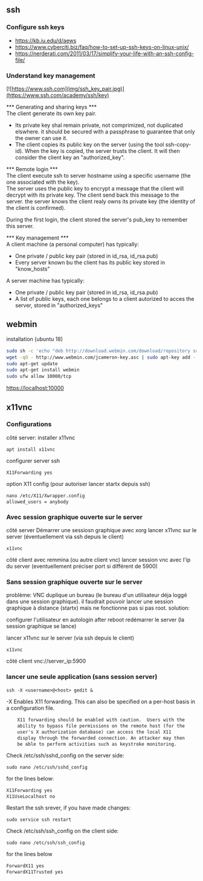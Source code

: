 ## ssh

### Configure ssh keys

* https://kb.iu.edu/d/aews
* https://www.cyberciti.biz/faq/how-to-set-up-ssh-keys-on-linux-unix/
* https://nerderati.com/2011/03/17/simplify-your-life-with-an-ssh-config-file/
	
### Understand key management

[![https://www.ssh.com](img/ssh_key_pair.jpg)](https://www.ssh.com/academy/ssh/key)

*** Generating and sharing keys ***  
The client generate its own key pair.  
- Its private key shal remain private, not comprimized, not duplicated elswhere. it should be secured with a passphrase to guarantee that only the owner can use it.  
- The client copies its public key on the server (using the tool ssh-copy-id). When the key is copied, the server trusts the client. It will then consider the client key an "authorized_key".  


*** Remote login ***    
The client execute ssh to server hostname using a specific username (the one associated with the key).  
The server uses the public key to encrypt a message that the client will decrypt with its private key. The client send back this message to the server. the server knows the client realy owns its private key (the identity of the client is confirmed).  

During the first login, the client stored the server's pub_key to remember this server.  

*** Key management ***    
A client machine (a personal computer) has typically:
- One private / public key pair (stored in id_rsa, id_rsa.pub)
- Every server known bu the client has its public key stored in "know_hosts"

A server machine has typically:
- One private / public key pair (stored in id_rsa, id_rsa.pub)
- A list of public keys, each one belongs to a client autorized to acces the server, stored in "authorized_keys" 

## webmin

installation (ubuntu 18)

``` bash
sudo sh -c 'echo "deb http://download.webmin.com/download/repository sarge contrib" > /etc/apt/sources.list.d/webmin.list'
wget -qO - http://www.webmin.com/jcameron-key.asc | sudo apt-key add -
sudo apt-get update
sudo apt-get install webmin
sudo ufw allow 10000/tcp
```
[https://localhost:10000](https://localhost:10000)



## x11vnc 

### Configurations

côté server:
installer x11vnc
    
    apt install x11vnc

configurer server ssh

    X11Forwarding yes

option X11 config (pour autoriser lancer startx depuis ssh)
    
    nano /etc/X11/Xwrapper.config
    allowed_users = anybody


### Avec session graphique ouverte sur le server

côté server
Démarrer une sessiosn graphique avec xorg
lancer x11vnc sur le server (éventuellement via ssh depuis le client)

    x11vnc
    
côté client
avec remmina (ou autre client vnc) lancer session vnc avec l'ip du server (eventuellement préciser port si différent de 5900)


### Sans session graphique ouverte sur le server

problème: VNC duplique un bureau (le bureau d'un utilisateur déja loggé dans une session graphique).
il faudrait pouvoir lancer une session graphique à distance (startx) mais ne fonctionne pas si pas root.
solution:

configurer l'utilisateur en autologin after reboot
redémarrer le server (la session graphique se lance)

lancer x11vnc sur le server (via ssh depuis le client)

    x11vnc
    
côté client
vnc://server_ip:5900

### lancer une seule application (sans session server)

    ssh -X <username>@<host> gedit &

-X      Enables X11 forwarding.
        This can also be specified on a per-host basis in a configuration file.

        X11 forwarding should be enabled with caution.  Users with the
        ability to bypass file permissions on the remote host (for the
        user's X authorization database) can access the local X11
        display through the forwarded connection. An attacker may then
        be able to perform activities such as keystroke monitoring.

Check /etc/ssh/sshd_config on the server side:

    sudo nano /etc/ssh/sshd_config

for the lines below:

    X11Forwarding yes
    X11UseLocalhost no

Restart the ssh srever, if you have made changes:

    sudo service ssh restart

Check /etc/ssh/ssh_config on the client side:

    sudo nano /etc/ssh/ssh_config

for the lines below

    ForwardX11 yes
    ForwardX11Trusted yes

 